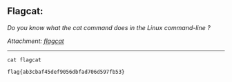 ## Flagcat:

_Do you know what the cat command does in the Linux command-line ?_

_Attachment: [flagcat](files/flagcat)_

---

`cat flagcat`

```
flag{ab3cbaf45def9056dbfad706d597fb53}
```
